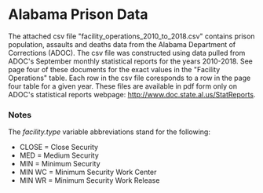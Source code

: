 # Alabama Prison Data

The attached csv file "facility_operations_2010_to_2018.csv" contains prison population, assaults and deaths data from the Alabama Department of Corrections (ADOC). The csv file was constructed using data pulled from ADOC's September monthly statistical reports for the years 2010-2018. See page four of these documents for the exact values in the "Facility Operations" table. Each row in the csv file coresponds to a row in the page four table for a given year. These files are available in pdf form only on ADOC's statistical reports webpage: http://www.doc.state.al.us/StatReports.

### Notes
The *facility.type* variable abbreviations stand for the following:
- CLOSE = Close Security
- MED = Medium Security
- MIN = Minimum Security
- MIN WC = Minimum Security Work Center
- MIN WR = Minimum Security Work Release
